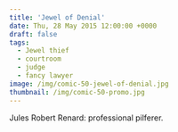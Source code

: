 ```yaml
---
title: 'Jewel of Denial'
date: Thu, 28 May 2015 12:00:00 +0000
draft: false
tags: 
  - Jewel thief
  - courtroom
  - judge
  - fancy lawyer
image: /img/comic-50-jewel-of-denial.jpg
thumbnail: /img/comic-50-promo.jpg
---
```


Jules Robert Renard: professional pilferer.